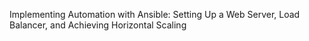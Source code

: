 Implementing Automation with Ansible: Setting Up a Web Server, Load Balancer, and Achieving Horizontal Scaling
